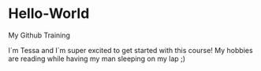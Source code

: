 # Hello-World
My Github Training

I´m Tessa and I´m super excited to get started with this course!
My hobbies are reading while having my man sleeping on my lap ;)
